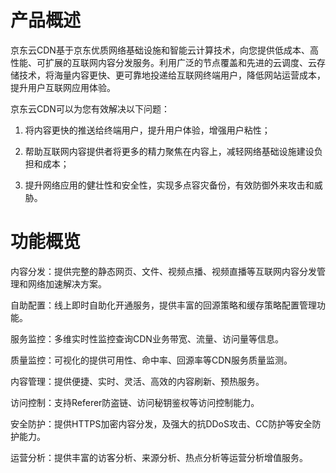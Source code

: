 # 产品概述

京东云CDN基于京东优质网络基础设施和智能云计算技术，向您提供低成本、高性能、可扩展的互联网内容分发服务。利用广泛的节点覆盖和先进的云调度、云存储技术，将海量内容更快、更可靠地投递给互联网终端用户，降低网站运营成本，提升用户互联网应用体验。

京东云CDN可以为您有效解决以下问题：

1)   将内容更快的推送给终端用户，提升用户体验，增强用户粘性；

2)   帮助互联网内容提供者将更多的精力聚焦在内容上，减轻网络基础设施建设负担和成本；

3)   提升网络应用的健壮性和安全性，实现多点容灾备份，有效防御外来攻击和威胁。

# **功能概览**

内容分发：提供完整的静态网页、文件、视频点播、视频直播等互联网内容分发管理和网络加速解决方案。

自助配置：线上即时自助化开通服务，提供丰富的回源策略和缓存策略配置管理功能。

服务监控：多维实时性监控查询CDN业务带宽、流量、访问量等信息。

质量监控：可视化的提供可用性、命中率、回源率等CDN服务质量监测。

内容管理：提供便捷、实时、灵活、高效的内容刷新、预热服务。

访问控制：支持Referer防盗链、访问秘钥鉴权等访问控制能力。

安全防护：提供HTTPS加密内容分发，及强大的抗DDoS攻击、CC防护等安全防护能力。

运营分析：提供丰富的访客分析、来源分析、热点分析等运营分析增值服务。